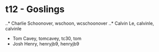# t12 - Goslings
..* Charlie Schoonover, wschoon, wcschoonover
..* Calvin Le, calvinle, calvinle
* Tom Cavey, tomcavey, tc30, tom
* Josh Henry, henryjb9, henryjb9
